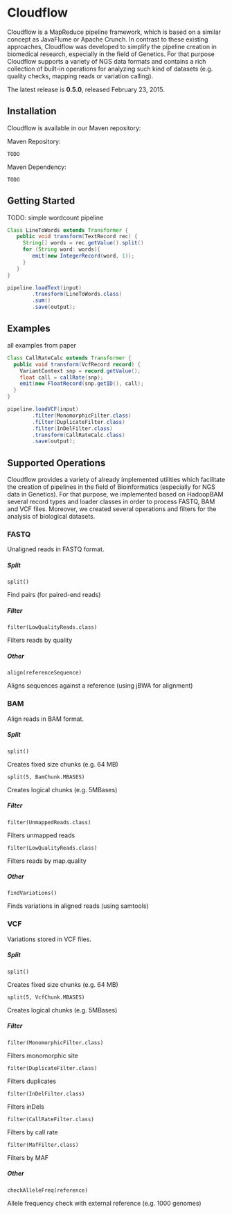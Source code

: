 # Cloudflow

Cloudflow is a MapReduce pipeline framework, which is based on a similar concept as JavaFlume or Apache Crunch. In contrast to these existing approaches, Cloudflow was developed to simplify the pipeline creation in biomedical research, especially in the field of Genetics. For that purpose Cloudflow supports a variety of NGS data formats and contains a rich collection of built-in operations for analyzing such kind of datasets (e.g. quality checks, mapping reads or variation calling).

The latest release is <b>0.5.0</b>, released February 23, 2015.



## Installation

Cloudflow is available in our Maven repository: 

Maven Repository:
```
TODO
```

Maven Dependency:
```
TODO
```
## Getting Started

TODO: simple wordcount pipeline

```java
Class LineToWords extends Transformer {
   public void transform(TextRecord rec) {
     String[] words = rec.getValue().split()
     for (String word: words){
        emit(new IntegerRecord(word, 1));
     }
   }
}

pipeline.loadText(input)
        .transform(LineToWords.class)
        .sum()
        .save(output);
```

## Examples

all examples from paper

```java
Class CallRateCalc extends Transformer {
  public void transform(VcfRecord record) {
    VariantContext snp = record.getValue();
    float call = callRate(snp);
    emit(new FloatRecord(snp.getID(), call);
  }
}

pipeline.loadVCF(input)
        .filter(MonomorphicFilter.class)
        .filter(DuplicateFilter.class)
        .filter(InDelFilter.class)
        .transform(CallRateCalc.class)
        .save(output);
```



## Supported Operations

Cloudflow provides a variety of already implemented utilities which facilitate the creation of pipelines in the field of Bioinformatics (especially for NGS data in Genetics). For that purpose, we implemented based on HadoopBAM several record types and loader classes in order to process FASTQ, BAM and VCF files. Moreover, we created several operations and filters for the analysis of biological datasets.

### FASTQ

Unaligned reads in FASTQ format.

##### Split
```
split()
```
Find pairs (for paired-end reads)

##### Filter
```
filter(LowQualityReads.class)
```
Filters reads by quality

#####	Other
```
align(referenceSequence)
```
Aligns sequences against a reference (using jBWA for alignment)


### BAM

Align reads in BAM format.

##### Split
```
split()
```
Creates fixed size chunks (e.g. 64 MB)

```
split(5, BamChunk.MBASES)
```
Creates logical chunks (e.g. 5MBases)

##### Filter
```
filter(UnmappedReads.class)
```
Filters unmapped reads

```
filter(LowQualityReads.class)
```
Filters reads by map.quality

##### Other
```
findVariations()
```

Finds variations in aligned reads (using samtools)

### VCF

Variations stored in VCF files.

##### Split

```
split()
```
Creates fixed size chunks (e.g. 64 MB)

```
split(5, VcfChunk.MBASES)
```
Creates logical chunks (e.g. 5MBases)

##### Filter

```
filter(MonomorphicFilter.class)
```
Filters monomorphic site

```
filter(DuplicateFilter.class)
```
Filters duplicates

```
filter(InDelFilter.class)
```
Filters inDels
	
```
filter(CallRateFilter.class)
```
Filters by call rate

```
filter(MafFilter.class)
```
Filters by MAF

#####	Other

```
checkAlleleFreq(reference)
```
Allele frequency check with external reference (e.g. 1000 genomes)
